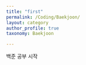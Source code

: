 ```yaml
---
title: "first"
permalink: /Coding/Baekjoon/
layout: category
author_profile: true
taxonomy: Baekjoon

---
```


백준 공부  시작
